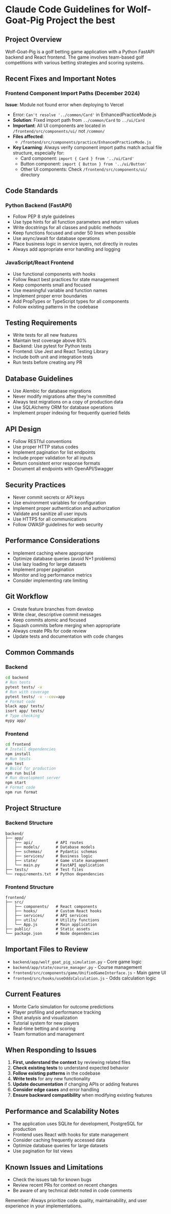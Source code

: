 # Claude Code Guidelines for Wolf-Goat-Pig Project the best

## Project Overview
Wolf-Goat-Pig is a golf betting game application with a Python FastAPI backend and React frontend. The game involves team-based golf competitions with various betting strategies and scoring systems.

## Recent Fixes and Important Notes

### Frontend Component Import Paths (December 2024)
**Issue**: Module not found error when deploying to Vercel
- Error: `Can't resolve '../common/Card'` in EnhancedPracticeMode.js
- **Solution**: Fixed import path from `../common/Card` to `../ui/Card`
- **Important**: All UI components are located in `/frontend/src/components/ui/` not `/common/`
- **Files affected**: 
  - `/frontend/src/components/practice/EnhancedPracticeMode.js`
- **Key Learning**: Always verify component import paths match actual file structure, especially for:
  - Card component: `import { Card } from '../ui/Card'`
  - Button component: `import { Button } from '../ui/Button'`
  - Other UI components: Check `/frontend/src/components/ui/` directory

## Code Standards

### Python Backend (FastAPI)
- Follow PEP 8 style guidelines
- Use type hints for all function parameters and return values
- Write docstrings for all classes and public methods
- Keep functions focused and under 50 lines when possible
- Use async/await for database operations
- Place business logic in service layers, not directly in routes
- Always add appropriate error handling and logging

### JavaScript/React Frontend
- Use functional components with hooks
- Follow React best practices for state management
- Keep components small and focused
- Use meaningful variable and function names
- Implement proper error boundaries
- Add PropTypes or TypeScript types for all components
- Follow existing patterns in the codebase

## Testing Requirements
- Write tests for all new features
- Maintain test coverage above 80%
- Backend: Use pytest for Python tests
- Frontend: Use Jest and React Testing Library
- Include both unit and integration tests
- Run tests before creating any PR

## Database Guidelines
- Use Alembic for database migrations
- Never modify migrations after they're committed
- Always test migrations on a copy of production data
- Use SQLAlchemy ORM for database operations
- Implement proper indexing for frequently queried fields

## API Design
- Follow RESTful conventions
- Use proper HTTP status codes
- Implement pagination for list endpoints
- Include proper validation for all inputs
- Return consistent error response formats
- Document all endpoints with OpenAPI/Swagger

## Security Practices
- Never commit secrets or API keys
- Use environment variables for configuration
- Implement proper authentication and authorization
- Validate and sanitize all user inputs
- Use HTTPS for all communications
- Follow OWASP guidelines for web security

## Performance Considerations
- Implement caching where appropriate
- Optimize database queries (avoid N+1 problems)
- Use lazy loading for large datasets
- Implement proper pagination
- Monitor and log performance metrics
- Consider implementing rate limiting

## Git Workflow
- Create feature branches from develop
- Write clear, descriptive commit messages
- Keep commits atomic and focused
- Squash commits before merging when appropriate
- Always create PRs for code review
- Update tests and documentation with code changes

## Common Commands

### Backend
```bash
cd backend
# Run tests
pytest tests/ -v
# Run with coverage
pytest tests/ -v --cov=app
# Format code
black app/ tests/
isort app/ tests/
# Type checking
mypy app/
```

### Frontend
```bash
cd frontend
# Install dependencies
npm install
# Run tests
npm test
# Build for production
npm run build
# Run development server
npm start
# Format code
npm run format
```

## Project Structure

### Backend Structure
```
backend/
├── app/
│   ├── api/          # API routes
│   ├── models/       # Database models
│   ├── schemas/      # Pydantic schemas
│   ├── services/     # Business logic
│   ├── state/        # Game state management
│   └── main.py       # FastAPI application
├── tests/            # Test files
└── requirements.txt  # Python dependencies
```

### Frontend Structure
```
frontend/
├── src/
│   ├── components/   # React components
│   ├── hooks/        # Custom React hooks
│   ├── services/     # API services
│   ├── utils/        # Utility functions
│   └── App.js        # Main application
├── public/           # Static assets
└── package.json      # Node dependencies
```

## Important Files to Review
- `backend/app/wolf_goat_pig_simulation.py` - Core game logic
- `backend/app/state/course_manager.py` - Course management
- `frontend/src/components/game/UnifiedGameInterface.js` - Main game UI
- `frontend/src/hooks/useOddsCalculation.js` - Odds calculation logic

## Current Features
- Monte Carlo simulation for outcome predictions
- Player profiling and performance tracking
- Shot analysis and visualization
- Tutorial system for new players
- Real-time betting and scoring
- Team formation and management

## When Responding to Issues

1. **First, understand the context** by reviewing related files
2. **Check existing tests** to understand expected behavior
3. **Follow existing patterns** in the codebase
4. **Write tests** for any new functionality
5. **Update documentation** if changing APIs or adding features
6. **Consider edge cases** and error handling
7. **Ensure backward compatibility** when modifying existing features

## Performance and Scalability Notes
- The application uses SQLite for development, PostgreSQL for production
- Frontend uses React with hooks for state management
- Consider caching frequently accessed data
- Optimize database queries for large datasets
- Use pagination for list views

## Known Issues and Limitations
- Check the issues tab for known bugs
- Review recent PRs for context on recent changes
- Be aware of any technical debt noted in code comments

Remember: Always prioritize code quality, maintainability, and user experience in your implementations.
